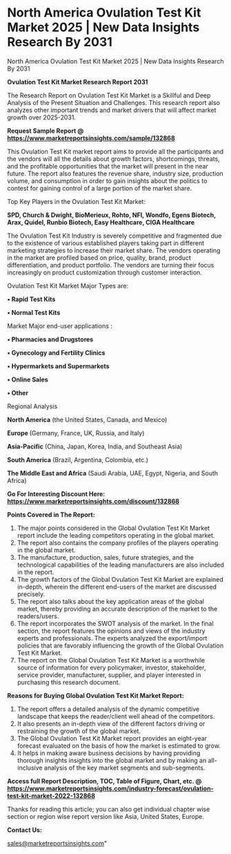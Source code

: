 # North America Ovulation Test Kit Market 2025 | New Data Insights Research By 2031
North America Ovulation Test Kit Market 2025 | New Data Insights Research By 2031

<strong>Ovulation Test Kit Market Research Report 2031</strong>

The Research Report on Ovulation Test Kit Market is a Skillful and Deep Analysis of the Present Situation and Challenges. This research report also analyzes other important trends and market drivers that will affect market growth over 2025-2031.

<strong>Request Sample Report @ <a href=https://www.marketreportsinsights.com/sample/132868>https://www.marketreportsinsights.com/sample/132868</a></strong>

This Ovulation Test Kit market report aims to provide all the participants and the vendors will all the details about growth factors, shortcomings, threats, and the profitable opportunities that the market will present in the near future. The report also features the revenue share, industry size, production volume, and consumption in order to gain insights about the politics to contest for gaining control of a large portion of the market share.

Top Key Players in the Ovulation Test Kit Market:

<strong>SPD, Church & Dwight, BioMerieux, Rohto, NFI, Wondfo, Egens Biotech, Arax, Quidel, Runbio Biotech, Easy Healthcare, CIGA Healthcare</strong>

The Ovulation Test Kit Industry is severely competitive and fragmented due to the existence of various established players taking part in different marketing strategies to increase their market share. The vendors operating in the market are profiled based on price, quality, brand, product differentiation, and product portfolio. The vendors are turning their focus increasingly on product customization through customer interaction.

Ovulation Test Kit Market Major Types are:

<strong>• Rapid Test Kits

• Normal Test Kits</strong>

Market Major end-user applications :

<strong>• Pharmacies and Drugstores

• Gynecology and Fertility Clinics

• Hypermarkets and Supermarkets

• Online Sales

• Other</strong>

Regional Analysis

</u><strong><b>North America</b></strong> (the United States, Canada, and Mexico)

<strong><b>Europe </b></strong>(Germany, France, UK, Russia, and Italy)

<strong><b>Asia-Pacific</b></strong> (China, Japan, Korea, India, and Southeast Asia)

<strong><b>South America</b></strong> (Brazil, Argentina, Colombia, etc.)

<strong><b>The Middle East and Africa</b></strong> (Saudi Arabia, UAE, Egypt, Nigeria, and South Africa)

<strong>Go For Interesting Discount Here: <a href=https://www.marketreportsinsights.com/discount/132868>https://www.marketreportsinsights.com/discount/132868</a></strong>

<strong>Points Covered in The Report:</strong>
<ol>
  <li>The major points considered in the Global Ovulation Test Kit Market report include the leading competitors operating in the global market.</li>
  <li>The report also contains the company profiles of the players operating in the global market.</li>
  <li>The manufacture, production, sales, future strategies, and the technological capabilities of the leading manufacturers are also included in the report.</li>
  <li>The growth factors of the Global Ovulation Test Kit Market are explained in-depth, wherein the different end-users of the market are discussed precisely.</li>
  <li>The report also talks about the key application areas of the global market, thereby providing an accurate description of the market to the readers/users.</li>
  <li>The report incorporates the SWOT analysis of the market. In the final section, the report features the opinions and views of the industry experts and professionals. The experts analyzed the export/import policies that are favorably influencing the growth of the Global Ovulation Test Kit Market.</li>
  <li>The report on the Global Ovulation Test Kit Market is a worthwhile source of information for every policymaker, investor, stakeholder, service provider, manufacturer, supplier, and player interested in purchasing this research document.</li>
</ol>
<strong>Reasons for Buying Global Ovulation Test Kit Market Report:</strong>

<ol>
  <li>The report offers a detailed analysis of the dynamic competitive landscape that keeps the reader/client well ahead of the competitors.</li>
  <li>It also presents an in-depth view of the different factors driving or restraining the growth of the global market.</li>
  <li>The Global Ovulation Test Kit Market report provides an eight-year forecast evaluated on the basis of how the market is estimated to grow.</li>
  <li>It helps in making aware business decisions by having providing thorough insights insights into the global market and by making an all-inclusive analysis of the key market segments and sub-segments.</li>
</ol>
<strong>Access full Report Description, TOC, Table of Figure, Chart, etc. @ <a href=https://www.marketreportsinsights.com/industry-forecast/ovulation-test-kit-market-2022-132868>https://www.marketreportsinsights.com/industry-forecast/ovulation-test-kit-market-2022-132868</a></strong>


Thanks for reading this article; you can also get individual chapter wise section or region wise report version like Asia, United States, Europe.

<strong>Contact Us:</strong>

sales@marketreportsinsights.com"
